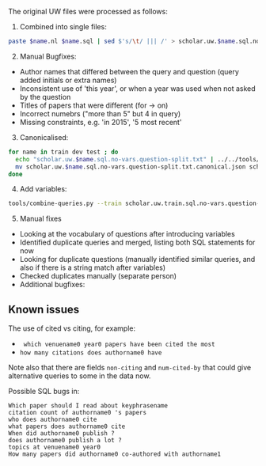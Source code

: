 The original UW files were processed as follows:

1. Combined into single files:

```bash
paste $name.nl $name.sql | sed $'s/\t/ ||| /' > scholar.uw.$name.sql.no-vars.question-split.txt
```

2. Manual Bugfixes:

- Author names that differed between the query and question (query added initials or extra names)
- Inconsistent use of 'this year', or when a year was used when not asked by the question
- Titles of papers that were different (for -> on)
- Incorrect numebrs ("more than 5" but 4 in query)
- Missing constraints, e.g. 'in 2015', '5 most recent'

3. Canonicalised:

```bash
for name in train dev test ; do
  echo "scholar.uw.$name.sql.no-vars.question-split.txt" | ../../tools/canonicaliser.py --fields ../fields-scholar.txt --nonjson
  mv scholar.uw.$name.sql.no-vars.question-split.txt.canonical.json scholar.uw.$name.sql.no-vars.question-split.canon
done
```

4. Add variables:

```bash
tools/combine-queries.py --train scholar.uw.train.sql.no-vars.question-split.canon --test scholar.uw.test.sql.no-vars.question-split.canon --dev scholar.uw.dev.sql.no-vars.question-split.canon > scholar.json
```

5. Manual fixes

- Looking at the vocabulary of questions after introducing variables 
- Identified duplicate queries and merged, listing both SQL statements for now
- Looking for duplicate questions (manually identified similar queries, and also if there is a string match after variables)
- Checked duplicates manually (separate person)
- Additional bugfixes:

## Known issues

The use of cited vs citing, for example:
- ` which venuename0 year0 papers have been cited the most`
- `how many citations does authorname0 have`

Note also that there are fields `non-citing` and `num-cited-by` that could give alternative queries to some in the data now.

Possible SQL bugs in:

```
Which paper should I read about keyphrasename
citation count of authorname0 's papers
who does authorname0 cite
what papers does authorname0 cite
When did authorname0 publish ?
does authorname0 publish a lot ?
topics at venuename0 year0
How many papers did authorname0 co-authored with authorname1
```

